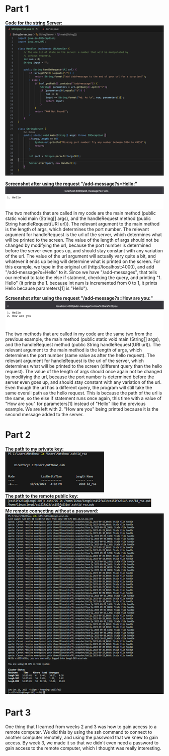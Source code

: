 # Part 1
**Code for the string Server:** 
![Image](StringServer.png) 

**Screenshot after using the request "/add-message?s=Hello:"**
![Image](hello%20output.png)
The two methods that are called in my code are the main method (public static void main (String[] args), and the handleRequest method (public String handleRequest(URI url)). The relevant argument to the main method is the length of args, which determines the port number. The relevant argument for handleRequest is the url of the server, which determines what will be printed to the screen. The value of the length of args should not be changed by modifying the url, because the port number is determined before the server even goes up, and should stay constant with any variation of the url. The value of the url argument will actually vary quite a bit, and whatever it ends up being will determine what is printed on the screen. For this example, we type in the original url (http://localhost:4000), and add "/add-message?s=Hello" to it. Since we have "/add-messages", that tells our method to take the else if statment, checking the query, and printing "1. Hello" (it prints the 1. because int num is incremented from 0 to 1, it prints Hello because parameters[1] is "Hello").

**Screenshot after using the request "/add-message?s=How are you:"**
![Image](hello%20and%20how%20are%20you%20output.png)
The two methods that are called in my code are the same two from the previous example, the main method (public static void main (String[] args), and the handleRequest method (public String handleRequest(URI url)). The relevant argument to the main method is the length of args, which determines the port number (same value as after the hello request). The relevant argument for handleRequest is the url of the server, which determines what will be printed to the screen (different query than the hello request). The value of the length of args should once again not be changed by modifying the url, because the port number is determined before the server even goes up, and should stay constant with any variation of the url. Even though the url has a different query, the program will still take the same overall path as the hello request. This is because the path of the url is the same, so the else if statement runs once again, this time with a value of "How are you" for parameters[1] instead of "Hello" like the previous example. We are left with 2. "How are you" being printed because it is the second message added to the server. 

# Part 2
**The path to my private key:** <br>
![Image](meprivkey.png)
<br>
**The path to the remote public key:** <br>
![Image](remotepubkey.png)
<br>
**Me remote connecting without a password:** <br>
![Image](remoteconnect.png)

# Part 3
One thing that I learned from weeks 2 and 3 was how to gain access to a remote computer. We did this by using the ssh command to connect to another computer remotely, and using the password that we knew to gain access. By week 3, we made it so that we didn't even need a password to gain access to the remote computer, which I thought was really interesting. 
